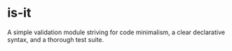 # is-it

A simple validation module striving for code minimalism, a clear declarative syntax, and a thorough test suite.
